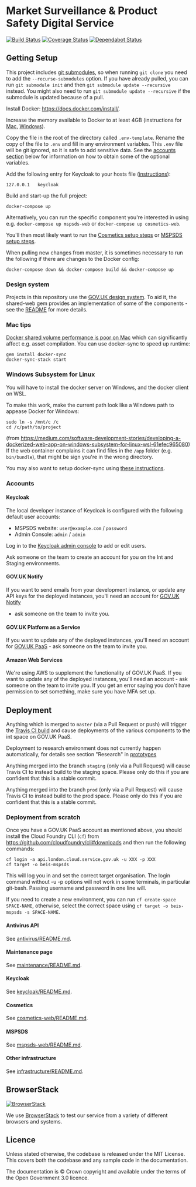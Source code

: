 # Market Surveillance & Product Safety Digital Service

[![Build Status](https://travis-ci.org/UKGovernmentBEIS/beis-mspsds.svg?branch=master)](https://travis-ci.org/UKGovernmentBEIS/beis-mspsds)
[![Coverage Status](https://coveralls.io/repos/github/UKGovernmentBEIS/beis-mspsds/badge.svg?branch=master)](https://coveralls.io/github/UKGovernmentBEIS/beis-mspsds?branch=master)
[![Dependabot Status](https://api.dependabot.com/badges/status?host=github&repo=UKGovernmentBEIS/beis-mspsds)](https://dependabot.com)


## Getting Setup

This project includes [git submodules](https://git-scm.com/book/en/v2/Git-Tools-Submodules), so when running `git clone` you need to add the `--recurse-submodules` option.
If you have already pulled, you can run `git submodule init` and then `git submodule update --recursive` instead. 
You might also need to run `git submodule update --recursive` if the submodule is updated because of a pull.

Install Docker: https://docs.docker.com/install/.

Increase the memory available to Docker to at least 4GB (instructions for [Mac](https://docs.docker.com/docker-for-mac/#advanced), [Windows](https://docs.docker.com/docker-for-windows/#advanced)).

Copy the file in the root of the directory called `.env-template`.
Rename the copy of the file to `.env` and fill in any environment variables.
This `.env` file will be git ignored, so it is safe to add sensitive data.
See the [accounts section](#accounts) below for information on how to obtain some of the optional variables.

Add the following entry for Keycloak to your hosts file ([instructions](https://support.rackspace.com/how-to/modify-your-hosts-file/)):

    127.0.0.1   keycloak

Build and start-up the full project:

    docker-compose up

Alternatively, you can run the specific component you're interested in using e.g. `docker-compose up mspsds-web` or `docker-compose up cosmetics-web`.

You'll then most likely want to run the [Cosmetics setup steps](cosmetics-web/README.md#getting-setup) or [MSPSDS setup steps](mspsds-web/README.md#getting-setup).

When pulling new changes from master, it is sometimes necessary to run the following
if there are changes to the Docker config:

    docker-compose down && docker-compose build && docker-compose up


### Design system
Projects in this repository use the [GOV.UK design system](https://design-system.service.gov.uk). 
To aid it, the shared-web gem provides an implementation of some of the components - see 
the [README](shared-web/README.md#design-system-components) for more details. 

### Mac tips

[Docker shared volume performance is poor on Mac](https://docs.docker.com/docker-for-mac/osxfs-caching/) which can significantly affect e.g. asset compilation.
You can use docker-sync to speed up runtime:

    gem install docker-sync
    docker-sync-stack start


### Windows Subsystem for Linux

You will have to install the docker server on Windows, and the docker client on WSL.

To make this work, make the current path look like a Windows path to appease Docker for Windows:

    sudo ln -s /mnt/c /c
    cd /c/path/to/project

(from https://medium.com/software-development-stories/developing-a-dockerized-web-app-on-windows-subsystem-for-linux-wsl-61efec965080)
If the web container complains it can find files in the `/app` folder (e.g. `bin/bundle`), that might be sign you're in
the wrong directory.

You may also want to setup docker-sync using [these instructions](https://github.com/EugenMayer/docker-sync/wiki/docker-sync-on-Windows).


### Accounts

#### Keycloak

The local developer instance of Keycloak is configured with the following default user accounts:
* MSPSDS website: `user@example.com` / `password`
* Admin Console: `admin` / `admin`

Log in to the [Keycloak admin console](http://keycloak:8080/auth/admin) to add or edit users.

Ask someone on the team to create an account for you on the Int and Staging environments.

#### GOV.UK Notify

If you want to send emails from your development instance, or update any API keys for the deployed instances,
you'll need an account for [GOV.UK Notify](https://www.notifications.service.gov.uk)
- ask someone on the team to invite you.


#### GOV.UK Platform as a Service

If you want to update any of the deployed instances, you'll need an account for
[GOV.UK PaaS](https://admin.london.cloud.service.gov.uk/) - ask someone on the team to invite you.


#### Amazon Web Services

We're using AWS to supplement the functionality of GOV.UK PaaS.
If you want to update any of the deployed instances, you'll need an account - ask someone on the team to invite you.
If you get an error saying you don't have permission to set something, make sure you have MFA set up. 


## Deployment

Anything which is merged to `master` (via a Pull Request or push) will trigger the
[Travis CI build](https://travis-ci.org/UKGovernmentBEIS/beis-mspsds)
and cause deployments of the various components to the int space on GOV.UK PaaS.

Deployment to research environment does not currently happen automatically, for details see section "Research" in 
[prototypes](https://regulatorydelivery.atlassian.net/wiki/spaces/MSPSDS/pages/452689949/Prototypes)

Anything merged into the branch `staging` (only via a Pull Request) will cause Travis CI to instead build to the staging
space.
Please only do this if you are confident that this is a stable commit.

Anything merged into the branch `prod` (only via a Pull Request) will cause Travis CI to instead build to the prod
space.
Please only do this if you are confident that this is a stable commit.

### Deployment from scratch

Once you have a GOV.UK PaaS account as mentioned above, you should install the Cloud Foundry CLI (`cf`) from
https://github.com/cloudfoundry/cli#downloads and then run the following commands:

    cf login -a api.london.cloud.service.gov.uk -u XXX -p XXX
    cf target -o beis-mspsds

This will log you in and set the correct target organisation.
The login command without -u -p options will not work in some terminals, in particular git-bash. Passing username and
password in one line will. 

If you need to create a new environment, you can run `cf create-space SPACE-NAME`, otherwise, select the correct space using `cf target -o beis-mspsds -s SPACE-NAME`.


#### Antivirus API

See [antivirus/README.md](antivirus/README.md#deployment-from-scratch).

#### Maintenance page

See [maintenance/README.md](maintenance/README.md#deployment).

#### Keycloak

See [keycloak/README.md](keycloak/README.md#deployment-from-scratch).


#### Cosmetics

See [cosmetics-web/README.md](cosmetics-web/README.md#deployment-from-scratch).


#### MSPSDS

See [mspsds-web/README.md](mspsds-web/README.md#deployment-from-scratch).


#### Other infrastructure

See [infrastructure/README.md](infrastructure/README.md).


## BrowserStack

[![BrowserStack](https://user-images.githubusercontent.com/7760/34738829-7327ddc4-f561-11e7-97e2-2fe0474eaf05.png)](https://www.browserstack.com)

We use [BrowserStack](https://www.browserstack.com) to test our service from a variety of different browsers and systems.


## Licence

Unless stated otherwise, the codebase is released under the MIT License. This covers both the codebase and any sample code in the documentation.

The documentation is © Crown copyright and available under the terms of the Open Government 3.0 licence.
